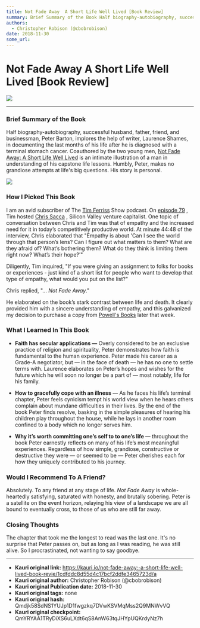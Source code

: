 ```yaml
---
title: Not Fade Away  A Short Life Well Lived [Book Review]
summary: Brief Summary of the Book Half biography-autobiography, successful husband, father, friend, and businessman, Peter Barton, implores the help of writer, Laurence Shames, in documenting the last months of his life after he is diagnosed with a terminal stomach cancer. Coauthored by the two young men, Not Fade Away- A Short Life Well Lived is an intimate illustration of a man in understanding of his capstone life lessons. Humbly, Peter, makes no grandiose attempts at lifes big questions. His story i
authors:
  - Christopher Robison (@cbobrobison)
date: 2018-11-30
some_url: 
---
```


# Not Fade Away  A Short Life Well Lived [Book Review]

![](https://ipfs.infura.io/ipfs/QmbtmY5xhpoLu6EvXgZpKwGjAyEwMXya7uvZ5XSbQq5Vvj)



----


### Brief Summary of the Book
Half biography-autobiography, successful husband, father, friend, and businessman, Peter Barton, implores the help of writer, Laurence Shames, in documenting the last months of his life after he is diagnosed with a terminal stomach cancer. Coauthored by the two young men, 
[Not Fade Away: A Short Life Well Lived](https://www.google.com/url?sa=t&source=web&rct=j&url=https://www.amazon.com/Not-Fade-Away-Short-Lived/dp/006073731X&ved=2ahUKEwiVyOea0-PeAhVrHjQIHYf0DosQFjAMegQIBhAB&usg=AOvVaw2Onxre-Ub-z90LvF7pYGOg)
 is an intimate illustration of a man in understanding of his capstone life lessons. Humbly, Peter, makes no grandiose attempts at life's big questions. His story is personal.

![](https://ipfs.infura.io/ipfs/QmSQBY4N2ndTE3bbm5bsaYeUvrbxpKRKyUG1zRsc8fyBuK)


### How I Picked This Book
I am an avid subscriber of The 
[Tim Ferriss](https://medium.com/@timferriss)
 Show podcast. On 
[episode 79](https://tim.blog/2015/05/30/chris-sacca/)
 , Tim hosted 
[Chris Sacca](https://medium.com/@sacca)
 , Silicon Valley venture capitalist. One topic of conversation between Chris and Tim was that of empathy and the increased need for it in today’s competitively productive world. At minute 44:48 of the interview, Chris elaborated that "Empathy is about 'Can I see the world through that person’s lens? Can I figure out what matters to them? What are they afraid of? What’s bothering them? What do they think is limiting them right now? What’s their hope?’"

Diligently, Tim inquired, "If you were giving an assignment to folks for books or experiences - just kind of a short list for people who want to develop that type of empathy, what would you put on the list?"

Chris replied, "... _Not Fade Away_."

He elaborated on the book’s stark contrast between life and death. It clearly provided him with a sincere understanding of empathy, and this galvanized my decision to purchase a copy from 
[Powell's Books](https://medium.com/@Powells)
 later that week.

### What I Learned In This Book

 *  **Faith has secular applications —** Overly considered to be an exclusive practice of religion and spirituality, Peter demonstrates how faith is fundamental to the human experience. Peter made his career as a Grade-A negotiator, but — in the face of death — he has no one to settle terms with. Laurence elaborates on Peter’s hopes and wishes for the future which he will soon no longer be a part of — most notably, life for his family.

 *  **How to gracefully cope with an illness** — As he faces his life’s terminal chapter, Peter feels cynicism tempt his world view when he hears others complain about mundane difficulties in their lives. By the end of the book Peter finds resolve, basking in the simple pleasures of hearing his children play throughout the house, while he lays in another room confined to a body which no longer serves him.

 *  **Why it’s worth committing one’s self to to one’s life —** throughout the book Peter earnestly reflects on many of his life’s most meaningful experiences. Regardless of how simple, grandiose, constructive or destructive they were — or seemed to be — Peter cherishes each for how they uniquely contributed to his journey.

### Would I Recommend To A Friend?
Absolutely. To any friend at any stage of life. 
_Not Fade Away_
 is whole-heartedly satisfying, saturated with honesty, and brutally sobering. Peter is a satellite on the event horizon, relaying his view of a landscape we are all bound to eventually cross, to those of us who are still far away.

### Closing Thoughts
The chapter that took me the longest to read was the last one. It's no surprise that Peter passes on, but as long as I was reading, he was still alive. So I procrastinated, not wanting to say goodbye.



---

- **Kauri original link:** https://kauri.io/not-fade-away:-a-short-life-well-lived-book-revie/1cdfddc8d55d4c17bcf2ddfe3465723d/a
- **Kauri original author:** Christopher Robison (@cbobrobison)
- **Kauri original Publication date:** 2018-11-30
- **Kauri original tags:** none
- **Kauri original hash:** Qmdjk58SdNS1YUJp1D1fwgzkq7DVwKSVMqMss2Q9MNWvVQ
- **Kauri original checkpoint:** QmYRYAA1TRyDiXS6uLXdt6qS8AnW63tqJHYpUQKrdyNz7h



